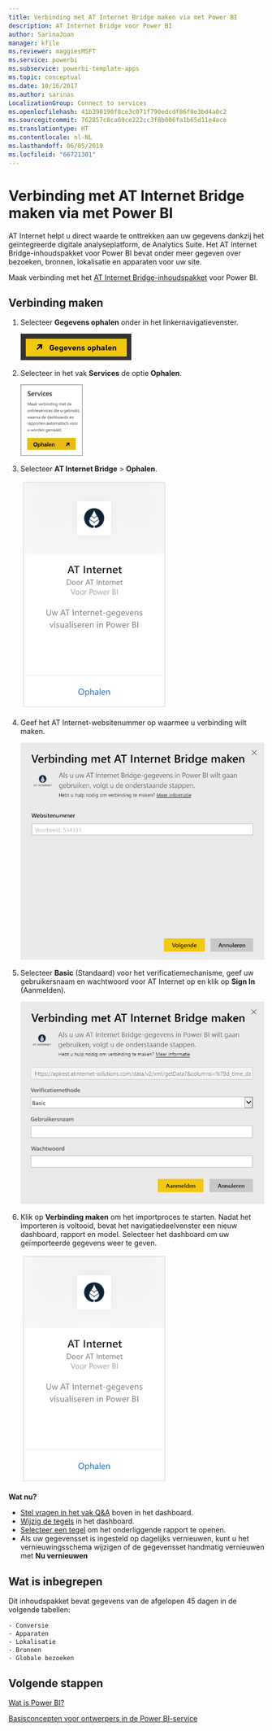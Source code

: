 ```yaml
---
title: Verbinding met AT Internet Bridge maken via met Power BI
description: AT Internet Bridge voor Power BI
author: SarinaJoan
manager: kfile
ms.reviewer: maggiesMSFT
ms.service: powerbi
ms.subservice: powerbi-template-apps
ms.topic: conceptual
ms.date: 10/16/2017
ms.author: sarinas
LocalizationGroup: Connect to services
ms.openlocfilehash: 41b390190f8ce3c071f790edcdf86f0e3bd4a0c2
ms.sourcegitcommit: 762857c8ca09ce222cc3f8b006fa1b65d11e4ace
ms.translationtype: HT
ms.contentlocale: nl-NL
ms.lasthandoff: 06/05/2019
ms.locfileid: "66721301"
---
```

# <a name="connect-to-at-internet-bridge-with-power-bi"></a>Verbinding met AT Internet Bridge maken via met Power BI
AT Internet helpt u direct waarde te onttrekken aan uw gegevens dankzij het geïntegreerde digitale analyseplatform, de Analytics Suite. Het AT Internet Bridge-inhoudspakket voor Power BI bevat onder meer gegeven over bezoeken, bronnen, lokalisatie en apparaten voor uw site.

Maak verbinding met het [AT Internet Bridge-inhoudspakket](https://app.powerbi.com/getdata/services/at-internet-bridge) voor Power BI.

## <a name="how-to-connect"></a>Verbinding maken
1. Selecteer **Gegevens ophalen** onder in het linkernavigatievenster.
   
   ![](media/service-connect-to-at-internet/pbi_getdata.png) 
2. Selecteer in het vak **Services** de optie **Ophalen**.
   
   ![](media/service-connect-to-at-internet/pbi_getservices.png) 
3. Selecteer **AT Internet Bridge** \> **Ophalen**.
   
   ![](media/service-connect-to-at-internet/atinternet.png)
4. Geef het AT Internet-websitenummer op waarmee u verbinding wilt maken.
   
   ![](media/service-connect-to-at-internet/params.png)
5. Selecteer **Basic** (Standaard) voor het verificatiemechanisme, geef uw gebruikersnaam en wachtwoord voor AT Internet op en klik op **Sign In** (Aanmelden).
   
   ![](media/service-connect-to-at-internet/creds.png)
6. Klik op **Verbinding maken** om het importproces te starten. Nadat het importeren is voltooid, bevat het navigatiedeelvenster een nieuw dashboard, rapport en model. Selecteer het dashboard om uw geïmporteerde gegevens weer te geven.
   
    ![](media/service-connect-to-at-internet/atinternet.png)

**Wat nu?**

* [Stel vragen in het vak Q&A](consumer/end-user-q-and-a.md) boven in het dashboard.
* [Wijzig de tegels](service-dashboard-edit-tile.md) in het dashboard.
* [Selecteer een tegel](consumer/end-user-tiles.md) om het onderliggende rapport te openen.
* Als uw gegevensset is ingesteld op dagelijks vernieuwen, kunt u het vernieuwingsschema wijzigen of de gegevensset handmatig vernieuwen met **Nu vernieuwen**

## <a name="whats-included"></a>Wat is inbegrepen
Dit inhoudspakket bevat gegevens van de afgelopen 45 dagen in de volgende tabellen:  

    - Conversie  
    - Apparaten  
    - Lokalisatie  
    - Bronnen  
    - Globale bezoeken  

## <a name="next-steps"></a>Volgende stappen
[Wat is Power BI?](power-bi-overview.md)

[Basisconcepten voor ontwerpers in de Power BI-service](service-basic-concepts.md)

